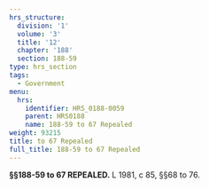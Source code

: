 ```yaml
---
hrs_structure:
  division: '1'
  volume: '3'
  title: '12'
  chapter: '188'
  section: 188-59
type: hrs_section
tags:
  - Government
menu:
  hrs:
    identifier: HRS_0188-0059
    parent: HRS0188
    name: 188-59 to 67 Repealed
weight: 93215
title: to 67 Repealed
full_title: 188-59 to 67 Repealed
---
```

**§§188-59 to 67 REPEALED.** L 1981, c 85, §§68 to 76.